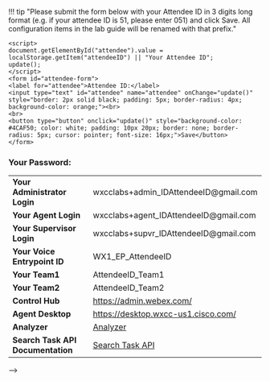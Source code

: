 <!-- LATEST: -->


<script>
    function update() {
        them = Array.from(document.querySelectorAll("input")).reduce((acc, input) => ({...acc, [input.id + "_out"] : input.value}),{});
        Object.entries(them).forEach((entry) => {
            Array.from(document.getElementsByClassName(entry[0])).forEach((element, index) => {
                document.getElementsByClassName(entry[0])[index].innerHTML = entry[1];
            });
        });

        event.preventDefault();
        var attendeeID = document.getElementById("attendee").value;
        if (attendeeID !== "Your Attendee ID") {
            localStorage.setItem("attendeeID", attendeeID);
        }

        showPassword();
    }

    function showPassword() {
        var attendeeID = document.getElementById("attendee").value; // Get the attendee ID directly from the input field
        var password = "";

        switch (attendeeID) {
            case "101":
                password = "Nf$#3cun";
                break;
            case "102":
                password = "t3d!nF7X";
                break;
            case "103":
                password = "T$M5Cxv9";
                break;
            case "104":
                password = "Zu54q6@w";
                break;
            case "105":
                password = "nkm8XL@P";
                break;
            case "106":
                password = "G7Hx@%4F";
                break;
            case "107":
                password = "f6kZx@8N";
                break;
            case "108":
                password = "A64rX!fn";
                break;
            case "109":
                password = "Fy#m7NDY";
                break;
            case "110":
                password = "J3pd6!4r";
                break;
            case "111":
                password = "TX26#4mv";
                break;
            case "112":
                password = "D%a2$d6m";
                break;
            case "113":
                password = "y5zV!eW6";
                break;
            case "114":
                password = "QG%d5rpC";
                break;
            case "115":
                password = "a%9F7vHt";
                break;
            case "116":
                password = "mCvJw%4s";
                break;
            case "117":
                password = "Txzt7e@U";
                break;
            case "118":
                password = "N3yPM7$9";
                break;
            case "119":
                password = "C#Nmz3TF";
                break;
            case "120":
                password = "MB3cnD%6";
                break;
            case "121":
                password = "g%9$nBNZ";
                break;
            case "122":
                password = "X3r@GSus";
                break;
            case "123":
                password = "HMY!4$mr";
                break;
            case "124":
                password = "R%f#6GzV";
                break;
            case "125":
                password = "A6%nUsy$";
                break;
            case "126":
                password = "a!7#W4Ud";
                break;
            case "127":
                password = "ubP3w!gt";
                break;
            case "128":
                password = "XsP43T$A";
                break;
            case "129":
                password = "Zv4%9A@p";
                break;
            case "130":
                password = "pH%5rQ42";
                break;
            case "131":
                password = "W6%ZMRg2";
                break;
            case "132":
                password = "c!Wx3bFa";
                break;
            default:
                password = "Invalid Attendee ID";
        }

        document.getElementById("passwordDisplay").textContent = password;
    }
</script>

!!! tip "Please submit the form below with your Attendee ID in 3 digits long format (e.g. if your attendee ID is 51, please enter 051) and click Save. All configuration items in the lab guide will be renamed with that prefix."

    <script>
    document.getElementById("attendee").value = localStorage.getItem("attendeeID") || "Your Attendee ID"; 
    update();
    </script>
    <form id="attendee-form">
    <label for="attendee">Attendee ID:</label>
    <input type="text" id="attendee" name="attendee" onChange="update()" style="border: 2px solid black; padding: 5px; border-radius: 4px; background-color: orange;"><br>
    <br>
    <button type="button" onclick="update()" style="background-color: #4CAF50; color: white; padding: 10px 20px; border: none; border-radius: 5px; cursor: pointer; font-size: 16px;">Save</button>
    </form>

<h3>Your Password:</h3>
<p id="passwordDisplay" style="font-weight: bold; color: red;"></p>

<table>
  <tr>
    <td style="font-weight: bold;">Your Administrator Login</td>
    <td>wxcclabs+admin_ID<w class="attendee_out">AttendeeID</w>@gmail.com</td>
  </tr>
  <tr>
    <td style="font-weight: bold;">Your Agent Login</td>
    <td>wxcclabs+agent_ID<w class="attendee_out">AttendeeID</w>@gmail.com</td>
  </tr>
  <tr>
    <td style="font-weight: bold;">Your Supervisor Login</td>
    <td>wxcclabs+supvr_ID<w class="attendee_out">AttendeeID</w>@gmail.com</td>
  </tr>
  <tr>
    <td style="font-weight: bold;">Your Voice Entrypoint ID</td>
    <td>WX1_EP_<w class="attendee_out">AttendeeID</w></td>
  </tr>
  <tr>
    <td style="font-weight: bold;">Your Team1</td>
    <td><w class="attendee_out">AttendeeID</w>_Team1</td>
  </tr>
  <tr>
    <td style="font-weight: bold;">Your Team2</td>
    <td><w class="attendee_out">AttendeeID</w>_Team2</td>
  </tr>
  <tr>
    <td style="font-weight: bold;">Control Hub</td>
    <td><a href="https://admin.webex.com/">https://admin.webex.com/</a></td>
  </tr>
  <tr>
    <td style="font-weight: bold;">Agent Desktop</td>
    <td><a href="https://desktop.wxcc-us1.cisco.com/">https://desktop.wxcc-us1.cisco.com/</a></td>
  </tr>
  <tr>
    <td style="font-weight: bold;">Analyzer</td>
    <td><a href="https://analyzer-v2.wxcc-us1.cisco.com/analyzer">Analyzer</a></td>
  </tr>
  <tr>
    <td style="font-weight: bold;">Search Task API Documentation</td>
    <td><a href="https://developer.webex-cx.com/documentation/search/v1/search-tasks">Search Task API</a></td>
  </tr>
</table> -->



<!-- BACKUP: -->
<!-- ---
#icon: material/numeric-4-box-multiple
icon: material/folder-open-outline

title: Reporting Experience
author: Gagarin Sathiyanarayanan
date: 2024-10-02
layout: post
---


<script>
    function update(){them = Array.from(document.querySelectorAll("input")).reduce((acc, input) => ({...acc, [input.id + "_out"] : input.value}),{});
   Object.entries(them).forEach((entry) => {
    Array.from(document.getElementsByClassName(entry[0])).forEach((element,index) => 
    {
      console.log(document.getElementsByClassName(entry[0])[index].innerHTML); 
      document.getElementsByClassName(entry[0])[index].innerHTML = entry[1];
    })})

  event.preventDefault()
   if(document.forms["attendee-form"][1].value != "Your_Attendee_ID"){
    localStorage.setItem("attendeeID",document.forms["attendee-form"][1].value)
  }  
  }
</script>

!!! tip "Please submit the form below with your Attendee ID in 3 digits long format (e.g. if your attendee ID is 51, please enter 051) and click Save. All configuration items in the lab guide will be renamed with that prefix."

    <script>
    document.forms["attendee-form"][1].value = localStorage.getItem("attendeeID") || "Your Attendee ID"; 
    update();
    </script>
    <form id="attendee-form">
    <label for="attendee">Attendee ID:</label>
    <input type="text" id="attendee" name="attendee" onChange="update()" style="border: 2px solid black; padding: 5px; border-radius: 4px; background-color: orange;"><br>
    <br>
    <button type="button" onclick="update()" style="background-color: #4CAF50; color: white; padding: 10px 20px; border: none; border-radius: 5px; cursor: pointer; font-size: 16px;">Save</button>
    </form>
    <script>
    document.forms["attendee-form"][1].value = localStorage.getItem("attendeeID") || "Your Attendee ID";
    update();
    </script>

<table>
  <tr>
    <td style="font-weight: bold;">Your Administrator Login</td>
    <td>wxcclabs+admin_ID<w class = "attendee_out">AttendeeID</w>@gmail.com</td>
  </tr>
    <tr>
    <td style="font-weight: bold;">Your Agent Login</td>
    <td>wxcclabs+agent_ID<w class = "attendee_out">AttendeeID</w>@gmail.com</td>
  </tr>
   <tr>
    <td style="font-weight: bold;">Your Supervisor Login</td>
    <td>wxcclabs+supvr_ID<w class = "attendee_out">AttendeeID</w>@gmail.com</td>
  </tr>
    <tr>
    <td style="font-weight: bold;">Your Voice Entrypoint ID</td>
    <td>WX1_EP_<w class = "attendee_out">AttendeeID</w></td>
  </tr>
   <tr>
    <td style="font-weight: bold;">Your Team1</td>
    <td><w class = "attendee_out">AttendeeID</w>_Team1</td>
  </tr>
     <tr>
    <td style="font-weight: bold;">Your Team2</td>
    <td><w class = "attendee_out">AttendeeID</w>_Team2</td>
  </tr>

  
  
   <tr>
    <td style="font-weight: bold;">Control Hub</td>
    <td><a href="https://admin.webex.com/">https://admin.webex.com/</a></td>
  </tr>
  <tr>
    <td style="font-weight: bold;">Agent Desktop</td>
    <td><a href="https://desktop.wxcc-us1.cisco.com/">https://desktop.wxcc-us1.cisco.com/</a></td>
  </tr>
  <tr>
    <td style="font-weight: bold;">Analyzer</td>
    <td><a href="https://analyzer-v2.wxcc-us1.cisco.com/analyzer">Analyzer</a></td>
  </tr>
    <tr>
    <td style="font-weight: bold;">Search Task API Documentation</td>
    <td><a href="https://developer.webex-cx.com/documentation/search/v1/search-tasks">Search Task API</a></td>
  </tr>
</table> -->
